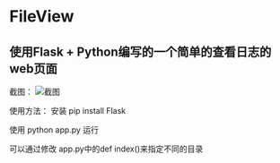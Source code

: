 # FileView 
## 使用Flask + Python编写的一个简单的查看日志的web页面
截图：
![截图](https://github.com/ibuler/static/blob/master/other/FileView.png)

使用方法：
安装 pip install Flask

使用 python app.py 运行

可以通过修改 app.py中的def index()来指定不同的目录
